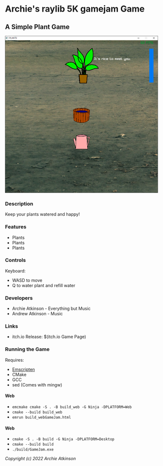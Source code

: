 # Archie's raylib 5K gamejam Game

## A Simple Plant Game

![Game Screenshot](assets/game_screenshot.PNG)

### Description

Keep your plants watered and happy!

### Features

 - Plants
 - Plants
 - Plants

### Controls

Keyboard:
 - WASD to move
 - Q to water plant and refill water

### Developers

 - Archie Atkinson - Everything but Music
 - Andrew Atkinson - Music

### Links

 - itch.io Release: $(itch.io Game Page)

### Running the Game
Requires:
- [Emscripten](https://emscripten.org/docs/getting_started/downloads.html)
- CMake
- GCC
- sed (Comes with mingw)

#### Web
- `emcmake cmake -S . -B build_web -G Ninja -DPLATFORM=Web`
- `cmake --build build_web`
- `emrun build_webGameJam.html`

#### Web
- `cmake -S . -B build -G Ninja -DPLATFORM=Desktop`
- `cmake --build build`
- `./build/GameJam.exe`


*Copyright (c) 2022 Archie Atkinson*